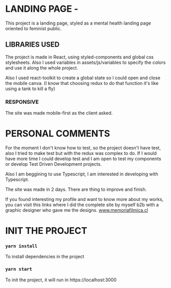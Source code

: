 # LANDING PAGE -

This project is a landing page, styled as a mental health landing page oriented to feminist public.


## LIBRARIES USED

The project is made in React, using styled-components and global css stylesheets. Also I used variables in assets/js/variables to specify the colors and use it along the whole project.

Also I used react-toolkit to create a global state so I could open and close the mobile canva. (I know that choosing redux to do that function it's like using a tank to kill a fly)

### RESPONSIVE

The site was made mobile-first as the client asked.

# PERSONAL COMMENTS

For the moment I don't know how to test, so the project doesn't have test, also I tried to make test but with the redux was complex to do. If I would have more time I could develop test and I am open to test my components or develop Test Driven Development projects.

Also I am beggining to use Typescript, I am interested in developing with Typescript.

The site was made in 2 days. There are thing to improve and finish.

If you found interesting my profile and want to know more about my works, you can visit this links where I did the complete site by myself b2b with a graphic designer who gave me the designs.
www.memoriafilmica.cl

# INIT THE PROJECT

### `yarn install`

To install dependencies in the project

### `yarn start`

To init the project, it will run in https://localhost:3000



